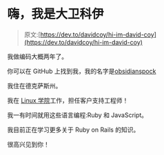 # 嗨，我是大卫科伊

> 原文:[https://dev.to/davidcoy/hi-im-david-coy](https://dev.to/davidcoy/hi-im-david-coy)

我做编码大概两年了。

你可以在 GitHub 上找到我，我的名字是[obsidianspock](https://github.com/obsidianspork)

我住在德克萨斯州。

我在 [Linux 学院](https://linuxacademy.com)工作，担任客户支持工程师！

我一有时间就用这些语言编程:Ruby 和 JavaScript。

我目前正在学习更多关于 Ruby on Rails 的知识。

很高兴见到你！
